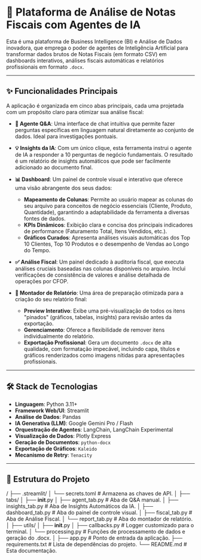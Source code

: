 # 🚀 Plataforma de Análise de Notas Fiscais com Agentes de IA

Esta é uma plataforma de Business Intelligence (BI) e Análise de Dados inovadora, que emprega o poder de agentes de Inteligência Artificial para transformar dados brutos de Notas Fiscais (em formato CSV) em dashboards interativos, análises fiscais automáticas e relatórios profissionais em formato `.docx`.

---

## ✨ Funcionalidades Principais

A aplicação é organizada em cinco abas principais, cada uma projetada com um propósito claro para otimizar sua análise fiscal:

- **💬 Agente Q&A**: Uma interface de chat intuitiva que permite fazer perguntas específicas em linguagem natural diretamente ao conjunto de dados. Ideal para investigações pontuais.

- **💡 Insights da IA**: Com um único clique, esta ferramenta instrui o agente de IA a responder a 10 perguntas de negócio fundamentais. O resultado é um relatório de insights automáticos que pode ser facilmente adicionado ao documento final.

- **📊 Dashboard**: Um painel de controle visual e interativo que oferece uma visão abrangente dos seus dados:
  - **Mapeamento de Colunas**: Permite ao usuário mapear as colunas do seu arquivo para conceitos de negócio essenciais (Cliente, Produto, Quantidade), garantindo a adaptabilidade da ferramenta a diversas fontes de dados.
  - **KPIs Dinâmicos**: Exibição clara e concisa dos principais indicadores de performance (Faturamento Total, Itens Vendidos, etc.).
  - **Gráficos Curados**: Apresenta análises visuais automáticas dos Top 10 Clientes, Top 10 Produtos e o desempenho de Vendas ao Longo do Tempo.

- **✅ Análise Fiscal**: Um painel dedicado à auditoria fiscal, que executa análises cruciais baseadas nas colunas disponíveis no arquivo. Inclui verificações de consistência de valores e análise detalhada de operações por CFOP.

- **📄 Montador de Relatório**: Uma área de preparação otimizada para a criação do seu relatório final:
  - **Preview Interativo**: Exibe uma pré-visualização de todos os itens "pinados" (gráficos, tabelas, insights) para revisão antes da exportação.
  - **Gerenciamento**: Oferece a flexibilidade de remover itens individualmente do relatório.
  - **Exportação Profissional**: Gera um documento `.docx` de alta qualidade, com formatação impecável, incluindo capa, títulos e gráficos renderizados como imagens nítidas para apresentações profissionais.

---

## 🛠️ Stack de Tecnologias

- **Linguagem**: Python 3.11+
- **Framework Web/UI**: Streamlit
- **Análise de Dados**: Pandas
- **IA Generativa (LLM)**: Google Gemini Pro / Flash
- **Orquestração de Agentes**: LangChain, LangChain Experimental
- **Visualização de Dados**: Plotly Express
- **Geração de Documentos**: `python-docx`
- **Exportação de Gráficos**: `Kaleido`
- **Mecanismo de Retry**: `Tenacity`

---

## 📂 Estrutura do Projeto

/
├── .streamlit/
│   └── secrets.toml        # Armazena as chaves de API.
│
├── tabs/
│   ├── __init__.py
│   ├── agent_tab.py        # Aba de Q&A manual.
│   ├── insights_tab.py     # Aba de Insights Automáticos da IA.
│   ├── dashboard_tab.py    # Aba do painel de controle visual.
│   ├── fiscal_tab.py       # Aba de Análise Fiscal.
│   └── report_tab.py       # Aba do montador de relatório.
│
├── utils/
│   ├── __init__.py
│   ├── callbacks.py        # Logger customizado para o terminal.
│   └── processing.py       # Funções de processamento de dados e geração do .docx.
│
├── app.py                  # Ponto de entrada da aplicação.
├── requirements.txt        # Lista de dependências do projeto.
└── README.md               # Esta documentação.


 
 
